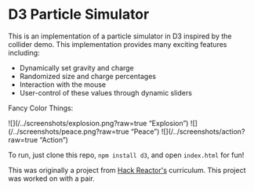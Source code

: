# D3 Particle Simulator

This is an implementation of a particle simulator in D3 inspired by the
collider demo. This implementation provides many exciting features including:

* Dynamically set gravity and charge
* Randomized size and charge percentages
* Interaction with the mouse
* User-control of these values through dynamic sliders

Fancy Color Things:

![](/../screenshots/explosion.png?raw=true “Explosion”)
![](/../screenshots/peace.png?raw=true “Peace”)
![](/../screenshots/action?raw=true “Action”)

To run, just clone this repo, `npm install d3`, and open `index.html` for fun!

This was originally a project from [Hack Reactor's](http://hackreactor.com) curriculum. 
This project was worked on with a pair.
